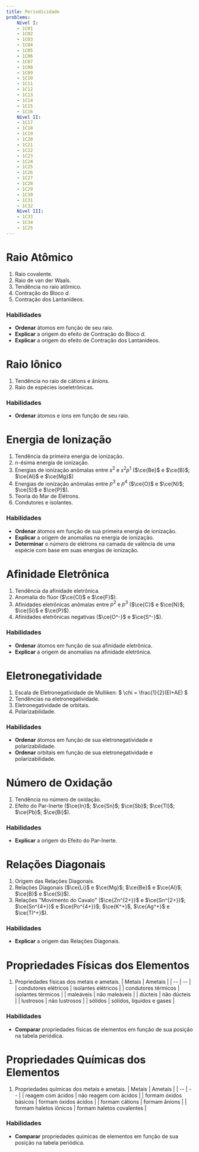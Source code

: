 ```yaml
---
title: Periodicidade
problems:
    Nível I:
    - 1C01
    - 1C02
    - 1C03
    - 1C04
    - 1C05
    - 1C06
    - 1C07
    - 1C08
    - 1C09
    - 1C10
    - 1C11
    - 1C12
    - 1C13
    - 1C14
    - 1C15
    - 1C16
    Nível II:
    - 1C17
    - 1C18
    - 1C19
    - 1C20
    - 1C21
    - 1C22
    - 1C23
    - 1C24
    - 1C25
    - 1C26
    - 1C27
    - 1C28
    - 1C29
    - 1C30
    - 1C31
    - 1C32
    Nível III:
    - 1C33
    - 1C34
    - 1C25
---
```


# Raio Atômico

1. Raio covalente.
2. Raio de van der Waals.
3. Tendência no raio atômico.
4. Contração do Bloco $d$.
5. Contração dos Lantanídeos.

### Habilidades

- **Ordenar** átomos em função de seu raio.
- **Explicar** a origem do efeito de Contração do Bloco $d$.
- **Explicar** a origem do efeito de Contração dos Lantanídeos.

# Raio Iônico

1. Tendência no raio de cátions e ânions.
2. Raio de espécies isoeletrônicas.

### Habilidades

- **Ordenar** átomos e íons em função de seu raio.

# Energia de Ionização

1. Tendência da primeira energia de ionização.
2. $n$-ésima energia de ionização.
3. Energias de ionização anômalas entre $s^2$ e $s^2p^1$ ($\ce{Be}$ e $\ce{B}$; $\ce{Al}$ e $\ce{Mg}$)
4. Energias de ionização anômalas entre $p^3$ e $p^4$ ($\ce{O}$ e $\ce{N}$; $\ce{S}$ e $\ce{P}$).
6. Teoria do Mar de Elétrons.
7. Condutores e isolantes.

### Habilidades

- **Ordenar** átomos em função de sua primeira energia de ionização.
- **Explicar** a origem de anomalias na energia de ionização.
- **Determinar** o número de elétrons na camada de valência de uma espécie com base em suas energias de ionização.

# Afinidade Eletrônica

1. Tendência da afinidade eletrônica.
2. Anomalia do flúor ($\ce{Cl}$ e $\ce{F}$).
3. Afinidades eletrônicas anômalas entre $p^2$ e $p^3$ ($\ce{C}$ e $\ce{N}$; $\ce{Si}$ e $\ce{P}$).
4. Afinidades eletrônicas negativas ($\ce{O^-}$ e $\ce{S^-}$). 

### Habilidades

- **Ordenar** átomos em função de sua afinidade eletrônica.
- **Explicar** a origem de anomalias na afinidade eletrônica.

# Eletronegatividade

1. Escala de Eletronegatividade de Mulliken: $ \chi = \frac{1}{2}(EI+AE) $
2. Tendências na eletronegatividade.
3. Eletronegatividade de orbitais.
4. Polarizabilidade.

### Habilidades

- **Ordenar** átomos em função de sua eletronegatividade e polarizabilidade.
- **Ordenar** orbitais em função de sua eletronegatividade e polarizabilidade.

# Número de Oxidação 

1. Tendência no número de oxidação.
2. Efeito do Par-Inerte ($\ce{In}$; $\ce{Sn}$; $\ce{Sb}$; $\ce{Tl}$; $\ce{Pb}$; $\ce{Bi}$).

### Habilidades

- **Explicar** a origem do Efeito do Par-Inerte.

# Relações Diagonais

1. Origem das Relações Diagonais. 
2. Relações Diagonais ($\ce{Li}$ e $\ce{Mg}$; $\ce{Be}$ e $\ce{Al}$; $\ce{B}$ e $\ce{Si}$).
3. Relações "Movimento do Cavalo" ($\ce{Zn^{2+}}$ e $\ce{Sn^{2+}}$; $\ce{Sn^{4+}}$ e $\ce{Po^{4+}}$; $\ce{K^+}$, $\ce{Ag^+}$ e $\ce{Tl^+}$).

### Habilidades

- **Explicar** a origem das Relações Diagonais.

# Propriedades Físicas dos Elementos

1. Propriedades físicas dos metais e ametais.
    | Metais | Ametais |
    | -- | -- |
    | condutores elétricos | isolantes elétricos |
    | condutores térmicos | isolantes térmicos |
    | maleáveis | não maleáveis |
    | dúcteis | não dúcteis | 
    | lustrosos | não lustrosos |
    | sólidos | sólidos, líquidos e gases |

### Habilidades

- **Comparar** propriedades físicas de elementos em função de sua posição na tabela periódica.

# Propriedades Químicas dos Elementos

1. Propriedades químicas dos metais e ametais.
    | Metais | Ametais |
    | -- | -- |
    | reagem com ácidos | não reagem com ácidos |
    | formam óxidos básicos | formam óxidos ácidos |
    | formam cátions | formam ânions |
    | formam haletos iônicos | formam haletos covalentes | 

### Habilidades

- **Comparar** propriedades químicas de elementos em função de sua posição na tabela periódica.

